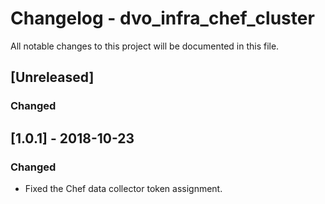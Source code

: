 # Changelog - dvo_infra_chef_cluster

All notable changes to this project will be documented in this file.

## [Unreleased]

### Changed

## [1.0.1] - 2018-10-23

### Changed

- Fixed the Chef data collector token assignment.
